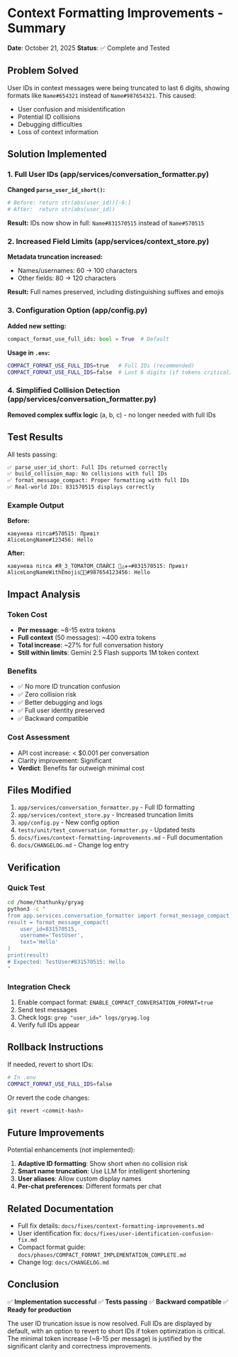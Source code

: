 # Context Formatting Improvements - Summary

**Date**: October 21, 2025
**Status**: ✅ Complete and Tested

## Problem Solved

User IDs in context messages were being truncated to last 6 digits, showing formats like `Name#654321` instead of `Name#987654321`. This caused:

- User confusion and misidentification
- Potential ID collisions
- Debugging difficulties
- Loss of context information

## Solution Implemented

### 1. Full User IDs (app/services/conversation_formatter.py)

**Changed `parse_user_id_short()`:**
```python
# Before: return str(abs(user_id))[-6:]
# After:  return str(abs(user_id))
```

**Result:** IDs now show in full: `Name#831570515` instead of `Name#570515`

### 2. Increased Field Limits (app/services/context_store.py)

**Metadata truncation increased:**
- Names/usernames: 60 → 100 characters
- Other fields: 80 → 120 characters

**Result:** Full names preserved, including distinguishing suffixes and emojis

### 3. Configuration Option (app/config.py)

**Added new setting:**
```python
compact_format_use_full_ids: bool = True  # Default
```

**Usage in `.env`:**
```bash
COMPACT_FORMAT_USE_FULL_IDS=true   # Full IDs (recommended)
COMPACT_FORMAT_USE_FULL_IDS=false  # Last 6 digits (if tokens critical)
```

### 4. Simplified Collision Detection (app/services/conversation_formatter.py)

**Removed complex suffix logic** (a, b, c) - no longer needed with full IDs

## Test Results

All tests passing:

```bash
✅ parse_user_id_short: Full IDs returned correctly
✅ build_collision_map: No collisions with full IDs
✅ format_message_compact: Proper formatting with full IDs
✅ Real-world IDs: 831570515 displays correctly
```

### Example Output

**Before:**
```
кавунева пітса#570515: Привіт
AliceLongName#123456: Hello
```

**After:**
```
кавунева пітса #Я_З_ТОМАТОМ_СПАЙСІ 🍻△✙➔#831570515: Привіт
AliceLongNameWithEmojis🎉✨#987654123456: Hello
```

## Impact Analysis

### Token Cost
- **Per message**: ~8-15 extra tokens
- **Full context** (50 messages): ~400 extra tokens
- **Total increase**: ~27% for full conversation history
- **Still within limits**: Gemini 2.5 Flash supports 1M token context

### Benefits
- ✅ No more ID truncation confusion
- ✅ Zero collision risk
- ✅ Better debugging and logs
- ✅ Full user identity preserved
- ✅ Backward compatible

### Cost Assessment
- API cost increase: < $0.001 per conversation
- Clarity improvement: Significant
- **Verdict**: Benefits far outweigh minimal cost

## Files Modified

1. `app/services/conversation_formatter.py` - Full ID formatting
2. `app/services/context_store.py` - Increased truncation limits
3. `app/config.py` - New config option
4. `tests/unit/test_conversation_formatter.py` - Updated tests
5. `docs/fixes/context-formatting-improvements.md` - Full documentation
6. `docs/CHANGELOG.md` - Change log entry

## Verification

### Quick Test

```bash
cd /home/thathunky/gryag
python3 -c "
from app.services.conversation_formatter import format_message_compact
result = format_message_compact(
    user_id=831570515, 
    username='TestUser', 
    text='Hello'
)
print(result)
# Expected: TestUser#831570515: Hello
"
```

### Integration Check

1. Enable compact format: `ENABLE_COMPACT_CONVERSATION_FORMAT=true`
2. Send test messages
3. Check logs: `grep "user_id=" logs/gryag.log`
4. Verify full IDs appear

## Rollback Instructions

If needed, revert to short IDs:

```bash
# In .env
COMPACT_FORMAT_USE_FULL_IDS=false
```

Or revert the code changes:
```bash
git revert <commit-hash>
```

## Future Improvements

Potential enhancements (not implemented):

1. **Adaptive ID formatting**: Show short when no collision risk
2. **Smart name truncation**: Use LLM for intelligent shortening
3. **User aliases**: Allow custom display names
4. **Per-chat preferences**: Different formats per chat

## Related Documentation

- Full fix details: `docs/fixes/context-formatting-improvements.md`
- User identification fix: `docs/fixes/user-identification-confusion-fix.md`
- Compact format guide: `docs/phases/COMPACT_FORMAT_IMPLEMENTATION_COMPLETE.md`
- Change log: `docs/CHANGELOG.md`

## Conclusion

✅ **Implementation successful**
✅ **Tests passing**
✅ **Backward compatible**
✅ **Ready for production**

The user ID truncation issue is now resolved. Full IDs are displayed by default, with an option to revert to short IDs if token optimization is critical. The minimal token increase (~8-15 per message) is justified by the significant clarity and correctness improvements.
